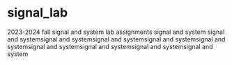 # signal_lab
2023-2024 fall signal and system lab assignments
signal and system
signal and systemsignal and systemsignal and systemsignal and systemsignal and systemsignal and systemsignal and systemsignal and systemsignal and system